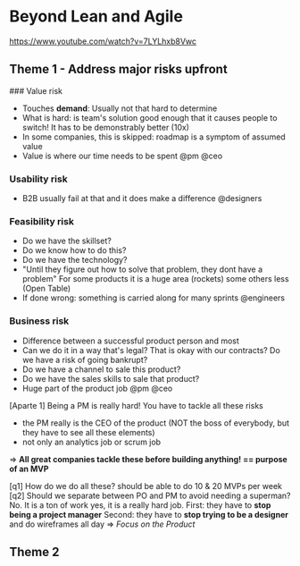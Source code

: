 # Beyond Lean and Agile
https://www.youtube.com/watch?v=7LYLhxb8Vwc

## Theme 1 - Address major risks upfront

### Value risk
- Touches **demand**: Usually not that hard to determine
- What is hard: is team's solution good enough that it causes people to switch! It has to be demonstrably better (10x)
- In some companies, this is skipped: roadmap is a symptom of assumed value
- Value is where our time needs to be spent
@pm @ceo

### Usability risk
- B2B usually fail at that and it does make a difference
@designers

### Feasibility risk
- Do we have the skillset?
- Do we know how to do this?
- Do we have the technology?
- "Until they figure out how to solve that problem, they dont have a problem" For some products it is a huge area (rockets) some others less (Open Table)
- If done wrong: something is carried along for many sprints
@engineers

### Business risk
- Difference between a successful product person and most
- Can we do it in a way that's legal? That is okay with our contracts? Do we have a risk of going bankrupt?
- Do we have a channel to sale this product?
- Do we have the sales skills to sale that product?
- Huge part of the product job
@pm @ceo

[Aparte 1] Being a PM is really hard! You have to tackle all these risks
- the PM really is the CEO of the product (NOT the boss of everybody, but they have to see all these elements)
- not only an analytics job or scrum job

=> **All great companies tackle these before building anything! == purpose of an MVP**

[q1] How do we do all these?
should be able to do 10 & 20 MVPs per week
[q2] Should we separate between PO and PM to avoid needing a superman?
No. It is a ton of work yes, it is a really hard job.
First: they have to **stop being a project manager**
Second: they have to **stop trying to be a designer** and do wireframes all day
=> *Focus on the Product*

## Theme 2

